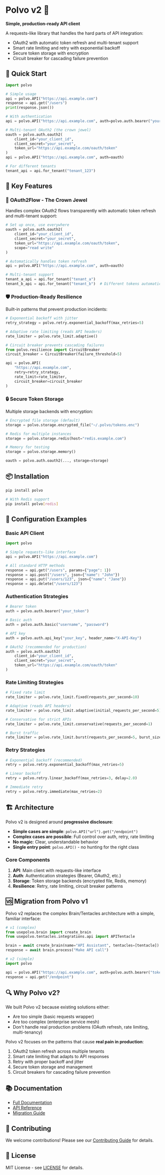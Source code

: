 # Polvo v2 🐙

**Simple, production-ready API client**

A requests-like library that handles the hard parts of API integration:

- OAuth2 with automatic token refresh and multi-tenant support
- Smart rate limiting and retry with exponential backoff
- Secure token storage with encryption
- Circuit breaker for cascading failure prevention

## 🚀 Quick Start

```python
import polvo

# Simple usage
api = polvo.API("https://api.example.com")
response = api.get("/users")
print(response.json())

# With authentication
api = polvo.API("https://api.example.com", auth=polvo.auth.bearer("your_token"))

# Multi-tenant OAuth2 (the crown jewel)
oauth = polvo.auth.oauth2(
    client_id="your_client_id",
    client_secret="your_secret",
    token_url="https://api.example.com/oauth/token"
)
api = polvo.API("https://api.example.com", auth=oauth)

# For different tenants
tenant_api = api.for_tenant("tenant_123")
```

## 🎯 Key Features

### 🔐 **OAuth2Flow** - The Crown Jewel

Handles complex OAuth2 flows transparently with automatic token refresh and multi-tenant support:

```python
# Set up once, use everywhere
oauth = polvo.auth.oauth2(
    client_id="your_client_id",
    client_secret="your_secret",
    token_url="https://api.example.com/oauth/token",
    scope="read write"
)

# Automatically handles token refresh
api = polvo.API("https://api.example.com", auth=oauth)

# Multi-tenant support
tenant_a_api = api.for_tenant("tenant_a")
tenant_b_api = api.for_tenant("tenant_b")  # Different tokens automatically
```

### 🛡️ **Production-Ready Resilience**

Built-in patterns that prevent production incidents:

```python
# Exponential backoff with jitter
retry_strategy = polvo.retry.exponential_backoff(max_retries=5)

# Adaptive rate limiting (reads API headers)
rate_limiter = polvo.rate_limit.adaptive()

# Circuit breaker prevents cascading failures
from polvo.resilience import CircuitBreaker
circuit_breaker = CircuitBreaker(failure_threshold=5)

api = polvo.API(
    "https://api.example.com",
    retry=retry_strategy,
    rate_limit=rate_limiter,
    circuit_breaker=circuit_breaker
)
```

### 🔒 **Secure Token Storage**

Multiple storage backends with encryption:

```python
# Encrypted file storage (default)
storage = polvo.storage.encrypted_file("~/.polvo/tokens.enc")

# Redis for multiple instances
storage = polvo.storage.redis(host="redis.example.com")

# Memory for testing
storage = polvo.storage.memory()

oauth = polvo.auth.oauth2(..., storage=storage)
```

## 📦 Installation

```bash
pip install polvo

# With Redis support
pip install polvo[redis]
```

## 🔧 Configuration Examples

### Basic API Client

```python
import polvo

# Simple requests-like interface
api = polvo.API("https://api.example.com")

# All standard HTTP methods
response = api.get("/users", params={"page": 1})
response = api.post("/users", json={"name": "John"})
response = api.put("/users/123", json={"name": "Jane"})
response = api.delete("/users/123")
```

### Authentication Strategies

```python
# Bearer token
auth = polvo.auth.bearer("your_token")

# Basic auth
auth = polvo.auth.basic("username", "password")

# API key
auth = polvo.auth.api_key("your_key", header_name="X-API-Key")

# OAuth2 (recommended for production)
auth = polvo.auth.oauth2(
    client_id="your_client_id",
    client_secret="your_secret",
    token_url="https://api.example.com/oauth/token"
)
```

### Rate Limiting Strategies

```python
# Fixed rate limit
rate_limiter = polvo.rate_limit.fixed(requests_per_second=10)

# Adaptive (reads API headers)
rate_limiter = polvo.rate_limit.adaptive(initial_requests_per_second=5)

# Conservative for strict APIs
rate_limiter = polvo.rate_limit.conservative(requests_per_second=1)

# Burst traffic
rate_limiter = polvo.rate_limit.burst(requests_per_second=5, burst_size=20)
```

### Retry Strategies

```python
# Exponential backoff (recommended)
retry = polvo.retry.exponential_backoff(max_retries=5)

# Linear backoff
retry = polvo.retry.linear_backoff(max_retries=3, delay=2.0)

# Immediate retry
retry = polvo.retry.immediate(max_retries=2)
```

## 🏗️ Architecture

Polvo v2 is designed around **progressive disclosure**:

- **Simple cases are simple**: `polvo.API("url").get("/endpoint")`
- **Complex cases are possible**: Full control over auth, retry, rate limiting
- **No magic**: Clear, understandable behavior
- **Single entry point**: `polvo.API()` - no hunting for the right class

### Core Components

1. **API**: Main client with requests-like interface
2. **Auth**: Authentication strategies (Bearer, OAuth2, etc.)
3. **Storage**: Token storage backends (encrypted file, Redis, memory)
4. **Resilience**: Retry, rate limiting, circuit breaker patterns

## 🆚 Migration from Polvo v1

Polvo v2 replaces the complex Brain/Tentacles architecture with a simple, familiar interface:

```python
# v1 (complex)
from usepolvo.brain import create_brain
from usepolvo.tentacles.integrations.api import APITentacle

brain = await create_brain(name="API Assistant", tentacles=[tentacle])
response = await brain.process("Make API call")

# v2 (simple)
import polvo

api = polvo.API("https://api.example.com", auth=polvo.auth.bearer("token"))
response = api.get("/endpoint")
```

## 🔍 Why Polvo v2?

We built Polvo v2 because existing solutions either:

- Are too simple (basic requests wrapper)
- Are too complex (enterprise service mesh)
- Don't handle real production problems (OAuth refresh, rate limiting, multi-tenancy)

Polvo v2 focuses on the patterns that cause **real pain in production**:

1. OAuth2 token refresh across multiple tenants
2. Smart rate limiting that adapts to API responses
3. Retry with proper backoff and jitter
4. Secure token storage and management
5. Circuit breakers for cascading failure prevention

## 📚 Documentation

- [Full Documentation](https://docs.usepolvo.com)
- [API Reference](https://docs.usepolvo.com/api)
- [Migration Guide](https://docs.usepolvo.com/migration)

## 🤝 Contributing

We welcome contributions! Please see our [Contributing Guide](CONTRIBUTING.md) for details.

## 📄 License

MIT License - see [LICENSE](LICENSE) for details.

